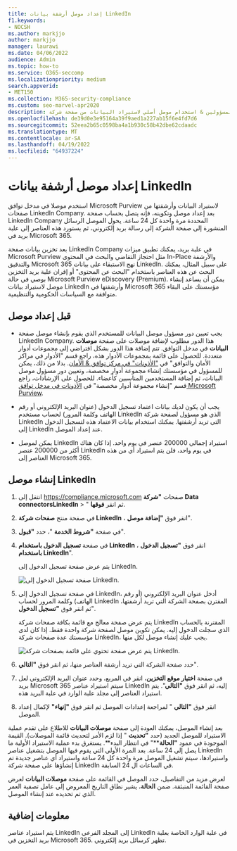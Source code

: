 ```yaml
---
title: إعداد موصل أرشفة بيانات LinkedIn
f1.keywords:
- NOCSH
ms.author: markjjo
author: markjjo
manager: laurawi
ms.date: 04/06/2022
audience: Admin
ms.topic: how-to
ms.service: O365-seccomp
ms.localizationpriority: medium
search.appverid:
- MET150
ms.collection: M365-security-compliance
ms.custom: seo-marvel-apr2020
description: تعرف على كيفية إعداد المسؤولين & استخدام موصل أصلي لاستيراد البيانات من صفحة شركة LinkedIn إلى Microsoft 365.
ms.openlocfilehash: de39d0e3e95164a39f9aed1a227ab15f6e4fd7d6
ms.sourcegitcommit: 52eea2b65c0598ba4a1b930c58b42dbe62cdaadc
ms.translationtype: MT
ms.contentlocale: ar-SA
ms.lasthandoff: 04/19/2022
ms.locfileid: "64937224"
---
```

# <a name="set-up-a-connector-to-archive-linkedin-data"></a>إعداد موصل أرشفة بيانات LinkedIn

استخدم موصلا في مدخل توافق Microsoft Purview لاستيراد البيانات وأرشفتها من صفحات LinkedIn Company. بعد إعداد موصل وتكوينه، فإنه يتصل بحساب صفحة LinkedIn Company المحددة مرة واحدة كل 24 ساعة. يحول الموصل الرسائل المنشورة إلى صفحة الشركة إلى رسالة بريد إلكتروني، ثم يستورد هذه العناصر إلى علبة بريد في Microsoft 365.

بعد تخزين بيانات صفحة LinkedIn Company في علبة بريد، يمكنك تطبيق ميزات Microsoft Purview مثل احتجاز التقاضي والبحث في المحتوى In-Place والأرشفة والتدقيق Microsoft 365 نهج الاستبقاء على بيانات LinkedIn. على سبيل المثال، يمكنك البحث عن هذه العناصر باستخدام "البحث عن المحتوى" أو إقران علبة بريد التخزين بوصي في حالة Microsoft Purview eDiscovery (Premium). يمكن أن يساعد إنشاء موصل لاستيراد بيانات LinkedIn وأرشفتها في Microsoft 365 مؤسستك على البقاء متوافقة مع السياسات الحكومية والتنظيمية.

## <a name="before-you-set-up-a-connector"></a>قبل إعداد موصل

- يجب تعيين دور مسؤول موصل البيانات للمستخدم الذي يقوم بإنشاء موصل صفحة LinkedIn Company. هذا الدور مطلوب لإضافة موصلات على صفحة **موصلات البيانات** في مدخل التوافق. تتم إضافة هذا الدور بشكل افتراضي إلى مجموعات أدوار متعددة. للحصول على قائمة بمجموعات الأدوار هذه، راجع قسم "الأدوار في مراكز الأمان والتوافق" في ["الأذونات" في مركز توافق & الأمان](../security/office-365-security/permissions-in-the-security-and-compliance-center.md#roles-in-the-security--compliance-center). بدلا من ذلك، يمكن للمسؤول في مؤسستك إنشاء مجموعة أدوار مخصصة، وتعيين دور مسؤول موصل البيانات، ثم إضافة المستخدمين المناسبين كأعضاء. للحصول على الإرشادات، راجع قسم "إنشاء مجموعة أدوار مخصصة" في [الأذونات في مدخل توافق Microsoft Purview](microsoft-365-compliance-center-permissions.md#create-a-custom-role-group).

- يجب أن يكون لديك بيانات اعتماد تسجيل الدخول (عنوان البريد الإلكتروني أو رقم الهاتف وكلمة المرور) لحساب مستخدم LinkedIn الذي هو مسؤول لصفحة شركة LinkedIn التي تريد أرشفتها. يمكنك استخدام بيانات الاعتماد هذه لتسجيل الدخول إلى LinkedIn عند إعداد الموصل.

- يمكن لموصل LinkedIn استيراد إجمالي 200000 عنصر في يوم واحد. إذا كان هناك أكثر من 200000 عنصر LinkedIn في يوم واحد، فلن يتم استيراد أي من هذه العناصر إلى Microsoft 365.

## <a name="create-a-linkedin-connector"></a>إنشاء موصل LinkedIn

1. انتقل إلى <https://compliance.microsoft.com> صفحات **"شركة Data connectorsLinkedIn** > " ثم انقر **فوقها**.

2. في صفحة منتج **صفحات شركة LinkedIn** ، انقر فوق **"إضافة موصل**".

3. في صفحة **"شروط الخدمة** "، حدد **"قبول**".

4. في صفحة **تسجيل الدخول باستخدام LinkedIn** ، انقر فوق **"تسجيل الدخول باستخدام LinkedIn**".

   يتم عرض صفحة تسجيل الدخول إلى LinkedIn.

   ![صفحة تسجيل الدخول إلى LinkedIn.](../media/LinkedInSigninPage.png)

5. في صفحة تسجيل الدخول إلى LinkedIn، أدخل عنوان البريد الإلكتروني (أو رقم الهاتف) وكلمة المرور لحساب LinkedIn المقترن بصفحة الشركة التي تريد أرشفتها، ثم انقر فوق **"تسجيل الدخول**".

   يتم عرض صفحة معالج مع قائمة بكافة صفحات شركة LinkedIn المقترنة بالحساب الذي سجلت الدخول إليه. يمكن تكوين موصل لصفحة شركة واحدة فقط. إذا كان لدى مؤسستك عدة صفحات شركة LinkedIn، يجب عليك إنشاء موصل لكل منها.

   ![يتم عرض صفحة تحتوي على قائمة بصفحات شركة LinkedIn.](../media/LinkedInSelectCompanyPage.png)

6. حدد صفحة الشركة التي تريد أرشفة العناصر منها، ثم انقر فوق **"التالي**".

7. في صفحة **اختيار موقع التخزين**، انقر في المربع، وحدد عنوان البريد الإلكتروني لعل بريد Microsoft 365 سيتم استيراد عناصر LinkedIn إليه، ثم انقر فوق **"التالي**". يتم استيراد العناصر إلى مجلد علبة الوارد في علبة البريد هذه.

8. انقر فوق **"التالي** " لمراجعة إعدادات الموصل ثم انقر فوق **"إنهاء"** لإكمال إعداد الموصل.

بعد إنشاء الموصل، يمكنك العودة إلى صفحة **موصلات البيانات** للاطلاع على تقدم عملية الاستيراد للموصل الجديد (حدد **"تحديث** " إذا لزم الأمر لتحديث قائمة الموصلات). القيمة الموجودة في عمود **"الحالة****" في انتظار البدء**. يستغرق بدء عملية الاستيراد الأولية ما يصل إلى 24 ساعة. بعد المرة الأولى التي يقوم فيها الموصل بتشغيل عناصر LinkedIn واستيرادها، سيتم تشغيل الموصل مرة واحدة كل 24 ساعة واستيراد أي عناصر جديدة تم إنشاؤها على صفحة شركة LinkedIn في الساعات ال 24 السابقة.

لعرض مزيد من التفاصيل، حدد الموصل في القائمة على صفحة **موصلات البيانات** لعرض صفحة القائمة المنبثقة. ضمن **الحالة**، يشير نطاق التاريخ المعروض إلى عامل تصفية العمر الذي تم تحديده عند إنشاء الموصل.

## <a name="more-information"></a>معلومات إضافية

يتم استيراد عناصر LinkedIn إلى المجلد الفرعي LinkedIn في علبة الوارد الخاصة بعلبة بريد التخزين في Microsoft 365. تظهر كرسائل بريد إلكتروني.